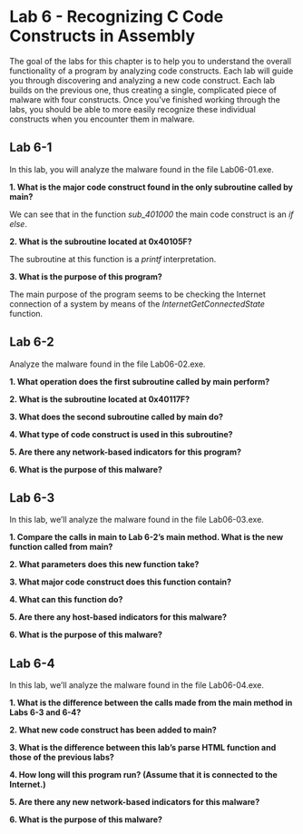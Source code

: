 # Lab 6 - Recognizing C Code Constructs in Assembly

The goal of the labs for this chapter is to help you to understand the overall functionality of a program by analyzing code constructs. Each lab will guide you through discovering and analyzing a new code construct. Each lab builds on the previous one, thus creating a single, complicated piece of malware with four constructs. Once you’ve finished working through the labs, you should be able to more easily recognize these individual constructs when you encounter them in malware.

## Lab 6-1

In this lab, you will analyze the malware found in the file Lab06-01.exe.

**1. What is the major code construct found in the only subroutine called by main?**

We can see that in the function _sub_401000_ the main code construct is an _if else_.

**2. What is the subroutine located at 0x40105F?**

The subroutine at this function is a _printf_ interpretation.

**3. What is the purpose of this program?**

The main purpose of the program seems to be checking the Internet connection of a system by means of the _InternetGetConnectedState_ function.

## Lab 6-2

Analyze the malware found in the file Lab06-02.exe.

**1. What operation does the first subroutine called by main perform?**

**2. What is the subroutine located at 0x40117F?**

**3. What does the second subroutine called by main do?**

**4. What type of code construct is used in this subroutine?**

**5. Are there any network-based indicators for this program?**

**6. What is the purpose of this malware?**

## Lab 6-3

In this lab, we’ll analyze the malware found in the file Lab06-03.exe.

**1. Compare the calls in main to Lab 6-2’s main method. What is the new function called from main?**

**2. What parameters does this new function take?**

**3. What major code construct does this function contain?**

**4. What can this function do?**

**5. Are there any host-based indicators for this malware?**

**6. What is the purpose of this malware?**

## Lab 6-4

In this lab, we’ll analyze the malware found in the file Lab06-04.exe.


**1. What is the difference between the calls made from the main method in Labs 6-3 and 6-4?**

**2. What new code construct has been added to main?**

**3. What is the difference between this lab’s parse HTML function and those of the previous labs?**

**4. How long will this program run? (Assume that it is connected to the Internet.)**

**5. Are there any new network-based indicators for this malware?**

**6. What is the purpose of this malware?**
